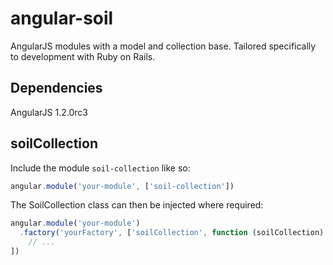 angular-soil
============

AngularJS modules with a model and collection base. Tailored specifically to development with Ruby on Rails.

Dependencies
------------
AngularJS 1.2.0rc3

soilCollection
--------------
Include the module `soil-collection` like so:

```javascript
angular.module('your-module', ['soil-collection'])
```

The SoilCollection class can then be injected where required:

```javascript
angular.module('your-module')
  .factory('yourFactory', ['soilCollection', function (soilCollection)
    // ...
])
```
